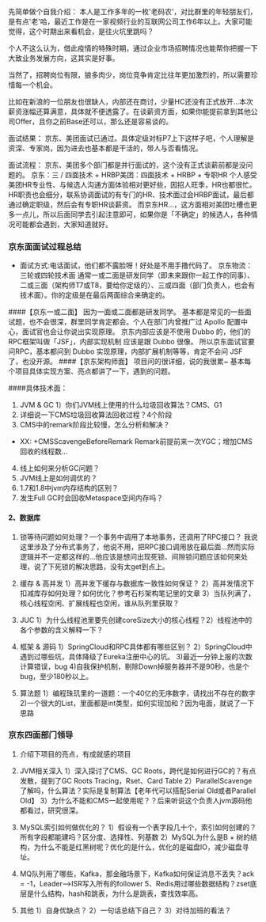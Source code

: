 先简单做个自我介绍：
本⼈是⼯作多年的⼀枚'⽼码农'，对⽐群⾥的年轻朋友们，是有点'⽼'哈，最近⼯作是在⼀家视频⾏业的互联⽹公司⼯作6年以上。大家可能觉得，这个时期出来看机会，是往⽕坑⾥跳吗？

个⼈不这么认为，借此疫情的特殊时期，通过企业市场招聘情况也能帮你把握⼀下⼤致业务发展⽅向，这其实是好事。

当然了，招聘岗位有限，狼多⾁少，岗位竞争肯定⽐往年更加激烈的，所以需要珍惜每⼀个机会。

⽐如在新浪的⼀位朋友也很缺⼈，内部还在商讨，少量HC还没有正式放开...本次薪资涨幅还算满意，具体就不便透露了。在谈薪资⽅⾯，如果你能提前拿到其他公司Offer，且你之前Base还可以，那么还是容易谈的。

⾯试结果：
京东、美团⾯试已通过。具体定级对标P7上下这样⼦吧，个⼈理解是资深、专家岗，因为进去也基本都是⼲活的，带⼈与否看情况。

⾯试流程：
京东、美团多个部⻔都是并⾏⾯试的，这个没有正式谈薪前都是没问题的。
京东：三 / 四⾯技术 + HRBP美团：四⾯技术 + HRBP + 专职HR
个⼈感受美团HR专业性、与候选⼈沟通⽅⾯体验相对更好些，因招⼈旺季，HR也都很忙。
HR职责也会细分，联系协调⾯试的有专⻔的HR、技术⾯过会HRBP⾯试，最后都通过确定职级，然后会有专职HR谈薪资。
⽽京东HR...，这⽅⾯相对美团吐槽也更多⼀点⼉，所以后⾯同学去引起注意即可，如果你是「不确定」的候选⼈，各种情况可能都会遇到，⼤家知道就好。


### 京东⾯面试过程总结
- ⾯试方式:电话⾯试，他们都不露脸呀！好处是不⽤⼿撸代码了。
京东物流：三轮或四轮技术⾯ 
通常⼀或⼆⾯是研发同学（即未来跟你⼀起⼯作的同事）、⼆或三⾯（架构师T7或T8，要给你定级的）、三或四⾯（部⻔负责⼈，也会有技术⾯）。你的定级是在最后两⾯综合来确定的。

####【京东⼀或⼆⾯】
因为⼀⾯或⼆⾯都是研发同学。 基本都是常⻅的⼀些⾯试题，也不会很深，群⾥同学肯定都会。个⼈在部⻔内曾推⼴过 Apollo 配置中⼼，⾯试官也会让你说出实现原理。
京东内部应该是不使⽤ Dubbo 的，他们的RPC框架叫做「JSF」，内部实现机制 应该是跟 Dubbo 很像。 所以京东⾯试官要问RPC，基本都问到 Dubbo 实现原理，内部扩展机制等等，肯定不会问 JSF 了，也没开源。
####【京东架构师⾯】 
项⽬问的很详细，说的我很累~ 基本每个项⽬具体实现⽅案、亮点都讲了⼀下，遇到的问题。

####具体技术⾯：
1. JVM & GC 1）你们JVM线上使⽤的什么垃圾回收算法？CMS、G1 
2. 详细说⼀下CMS垃圾回收算法回收过程？4个阶段
3. CMS中的remark阶段⽐较慢，怎么分析和解决？ 
- XX: +CMSScavengeBeforeRemark Remark前提前来⼀次YGC；增加CMS回收的线程数...
4. 线上如何来分析GC问题？
5. JVM线上是如何调优的？
6. 1.7和1.8中jvm内存结构的区别？
7. 发⽣Full GC时会回收Metaspace空间内存吗？

#### 2、数据库
1. 锁等待问题如何处理？⼀个事务中调⽤了本地事务，还调⽤了RPC接⼝？
我说这⾥涉及了分布式事务了，他说不⽤，把RPC接⼝调⽤放在最后⾯...然⽽实际逻辑并不⼀定都这样的...他应该是想问出现死锁、间隙锁问题应该如何来处理，说了下死锁的解决思路，没有太get到点上。

3. 缓存 & ⾼并发
1）⾼并发下缓存与数据库⼀致性如何保证？
2）⾼并发情况下扣减库存如何处理？如何优化？参考⽯杉架构笔记⾥的⽂章
3）当队列满了，核⼼线程空闲、扩展线程也空闲，谁从队列⾥获取？
4. JUC 1）为什么线程池⾥要先创建coreSize⼤⼩的核⼼线程？2）线程池中的各个参数的含义解释⼀下？

5. 框架 & 源码
1）SpringCloud和RPC具体都有哪些区别？
2）SpringCloud中遇到过哪些坑，具体降级了Eureka注册中⼼的坑。
3)最近⼀分钟上报的次数计算错误，bug 
4)⾃我保护机制，剔除Down掉服务器并不是90秒，也是个bug，⾄少180秒以上。

6. 算法题
1）编程珠玑⾥的⼀道题：⼀个40亿的⽆序数字，请找出不存在的数字
2)⼀个很⼤的List，⾥⾯都是int类型，如何实现加和？因为电⾯，就说了⼀下思路

### 京东四⾯部⻔领导
1. 介绍下项⽬的亮点，有成就感的项⽬

2. JVM相关深⼊
1）深⼊探讨了CMS、GC Roots，跨代是如何进⾏GC的？有点发散，提到了GC Roots Tracing，Rset、Card Table 
2）ParallelScavenge了解吗，什么算法？实际是复制算法【⽼年代可以搭配Serial Old或者Parallel Old】
3）为什么不能和CMS⼀起使⽤呢？？后来听说这个负责⼈jvm源码他都看过，研究很深。

3. MySQL索引如何做优化的？
1）假设有⼀个表字段⼏⼗个，索引如何创建的？所有字段都能建吗？区分度、选择性、列基数
2）MySQL为什么是B + 树的结构，为什么不能是红⿊树呢？优化的是什么，优化的是磁盘IO，减少磁盘寻址。

4. MQ队列⽤了哪些，Kafka，那⾦融场景下，Kafka如何保证消息不丢失？ack = -1，Leader-->ISR写⼊所有的follower 5、Redis⽤过哪些数据结构？zset底层是什么结构，hash和跳表，为什么是跳表，查找效率⾼。

6. 其他
1）⾃身优缺点？
2）⼀句话总结下⾃⼰？
3）对待加班的看法？
